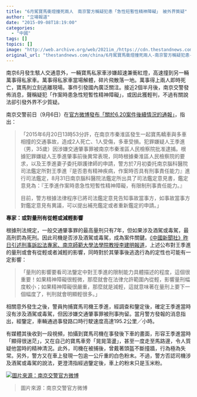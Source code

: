 ```yaml
---
title: "6月駕寶馬衝燈撞死兩人　南京警方稱疑犯患「急性短暫性精神障礙」　被外界質疑"
author: "立場報道"
date: "2015-09-08T18:19:00"
categories:
  - "中國"
tags: []
topics: []
image: "http://web.archive.org/web/2021im_/https://cdn.thestandnews.com/media/photos/cache/995eae1ajw1evt1v2wdr7j20c80f7778_huxdM_1200x0.jpg"
original_url: "thestandnews.com/china/6月駕寶馬衝燈撞死兩人-南京警方稱疑犯患-急性短暫性精神障礙-或獲輕判"
---
```

南京6月發生駭人交通意外，一輛寶馬私家車涉嫌超速兼衝紅燈，高速撞到另一輛萬事得私家車。萬事得私家車當場解體，碎片飛散落一地。萬事得上兩人即時死亡，寶馬則立刻逃離現場。事件引發國內廣泛關注。接近2個半月後，南京交警發佈消息，聲稱疑犯「作案時患急性短暫性精神障礙」，或因此獲輕判，不過有關說法卻引發外界不少質疑。

南京交警前日（9月6日）在[官方微博發布「關於6.20案件後續情況的通報」](http://web.archive.org/web/20210629020036/http://www.weibo.com/njjtgl#_rnd1441705797415)，指出：

> 「2015年6月20日13時53分許，在南京市秦淮區發生一起寶馬轎車與多車相撞的交通事故，造成2人死亡、1人受傷，多車受損。犯罪嫌疑人王季進（男，35歲）因涉嫌交通肇事罪被南京市秦淮區人民檢察院批准逮捕。根據犯罪嫌疑人王季進肇事前後異常表現，同時根據秦淮區人民檢察院的要求，以及王季進妻子委托辯護律師的申請，警方於7月初委托南京腦科醫院司法鑑定所對王季進『是否患有精神疾病，作案時否具有刑事責任能力』進行司法鑑定，8月31日南京腦科醫院法鑑定所出具了司法鑑定意見書，鑑定意見為：『王季進作案時患急性短暫性精神障礙，有限制刑事責任能力。』
> 
> 目前，警方根據法律程序已將司法鑑定意見告知事故當事方，如事故當事方對鑑定意見有異議，可以提出補充鑑定或者重新鑑定的申請。」

**專家：或對量刑有從輕或減輕影響**

根據刑法規定，一般交通肇事罪的最高量刑只有7年，但如果涉及酒駕或毒駕，最高刑罰為死刑。因此司機是否涉及酒駕或毒駕，成為案件關鍵。[《中國新聞社》昨日引述刑事訴訟法專家、南京師範大學法學院教授李建明報道](http://web.archive.org/web/20210629020036/http://www.chinanews.com/sh/2015/09-07/7508311.shtml)，上述公布對王季進的量刑或會有從輕或者減輕的影響，同時對於其肇事後逃逸行為的定性也可能有一定影響：

> 「量刑的影響要看司法鑒定中對王季進的限制能力具體描述的程度，這個很重要！如果精神障礙很輕微，那麼就會在法律允許範圍內從輕，影響量刑幅度較小；如果精神障礙很嚴重，那麼就是減輕，這就意味著在量刑上要下一個幅度了，判刑就會明顯輕很多。」

相關意外發生之後，警員拘捕寶馬司機王季進，經調查和鑒定後，確定王季進當時沒有涉及酒駕或毒駕，但因涉嫌交通肇事罪被刑事拘留。當月警方發報的消息指出，經鑒定，車輛通過事發路口時行駛速度高達195.2公里╱小時。

有媒體其後收到一段視頻，拍攝到寶馬司機在事發後下車的畫面，形容王季進當時「顯得很迷茫」，又在自己的寶馬車旁「晃晃蕩盪」，甚至一度走至馬路邊，令人質疑他當時的精神清況。此外，司機在被捕後，曾戴著頭盔不斷撞牆，行為極為失常。另外，警方又在車上發現一包逾一公斤重的白色粉末。不過，警方否認司機涉及酒駕或毒駕的說法，更澄清指經過鑒定後，車上的粉末只是玉米粉。

[![圖片來源：南京交警官方微博](http://web.archive.org/web/2021im_/https://cdn.thestandnews.com/media/photos/cache/995eae1ajw1evt1v2wdr7j20c80f7778_huxdM_1200x0.jpg)](http://web.archive.org/web/20210629020036/https://cdn.thestandnews.com/media/photos/cache/995eae1ajw1evt1v2wdr7j20c80f7778_huxdM_1200x0.jpg)

> 圖片來源：南京交警官方微博